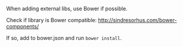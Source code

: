 When adding external libs, use Bower if possible.

Check if library is Bower compatible:
http://sindresorhus.com/bower-components/

If so, add to bower.json and run ```bower install```.